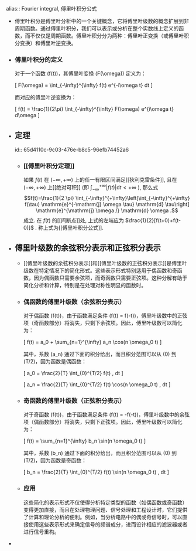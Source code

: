 alias:: Fourier integral, 傅里叶积分公式

- 傅里叶积分是傅里叶分析中的一个关键概念，它将傅里叶级数的概念扩展到非周期函数。通过傅里叶积分，我们可以表示或分析在整个实数线上定义的函数，而不仅仅是周期函数。傅里叶积分分为两种：傅里叶正变换（或傅里叶积分变换）和傅里叶逆变换。
- ### 傅里叶积分的定义
  
  对于一个函数 \(f(t)\)，其傅里叶变换 \(F(\omega)\) 定义为：
  
  \[ F(\omega) = \int_{-\infty}^{\infty} f(t) e^{-i\omega t} dt \]
  
  而对应的傅里叶逆变换为：
  
  \[ f(t) = \frac{1}{2\pi} \int_{-\infty}^{\infty} F(\omega) e^{i\omega t} d\omega \]
- ## 定理
  id:: 65d4110c-9c03-476e-b8c5-96efb74452a6
	- ### [[傅里叶积分定理]]
	  如果  $f(t)$  在  $(-\infty,+\infty)$  上的任一有限区间满足[[狄利克雷条件]], 且在  $\left(-\infty,+\infty\right.  )$ 上[[绝对可积]] (即  $\int_{-\infty}^{+\infty}|f(t)| \mathrm{d} t<+\infty$  ), 那么式
	  $$f(t)=\frac{1}{2 \pi} \int_{-\infty}^{+\infty}\left[\int_{-\infty}^{+\infty} f(\tau) \mathrm{e}^{-\mathrm{j} \omega \tau} \mathrm{d} \tau\right] \mathrm{e}^{\mathrm{j} \omega /} \mathrm{d} \omega .$$
	  成立. 在  $f(t)$  的[[间断点]]处, 上式的左端应为  $\frac{1}{2}[f(t+0)+f(t-0)]$ .
	  称上式为[[傅里叶积分公式]].
- ## 傅里叶级数的余弦积分表示和正弦积分表示
	- [[傅里叶级数的余弦积分表示]]和[[傅里叶级数的正弦积分表示]]是傅里叶级数在特定情况下的简化形式。这些表示形式特别适用于偶函数和奇函数，因为偶函数只需要余弦项，而奇函数只需要正弦项。这种分解有助于简化分析和计算，特别是在处理对称性明显的函数时。
	- ### 偶函数的傅里叶级数（余弦积分表示）
	  
	  对于偶函数 \(f(t)\)，由于函数满足条件 \(f(t) = f(-t)\)，傅里叶级数中的正弦项（奇函数部分）将消失，只剩下余弦项。因此，傅里叶级数可以简化为：
	  
	  \[ f(t) = a_0 + \sum_{n=1}^{\infty} a_n \cos(n \omega_0 t) \]
	  
	  其中，系数 \(a_n\) 通过下面的积分给出，而且积分范围可以从 \(0\) 到 \(T/2\)，因为函数是偶函数：
	  
	  \[ a_0 = \frac{2}{T} \int_{0}^{T/2} f(t) \, dt \]
	  
	  \[ a_n = \frac{2}{T} \int_{0}^{T/2} f(t) \cos(n \omega_0 t) \, dt \]
	- ### 奇函数的傅里叶级数（正弦积分表示）
	  
	  对于奇函数 \(f(t)\)，由于函数满足条件 \(f(t) = -f(-t)\)，傅里叶级数中的余弦项（偶函数部分）将消失，只剩下正弦项。因此，傅里叶级数可以简化为：
	  
	  \[ f(t) = \sum_{n=1}^{\infty} b_n \sin(n \omega_0 t) \]
	  
	  其中，系数 \(b_n\) 通过下面的积分给出，而且积分范围可以从 \(0\) 到 \(T/2\)，因为函数是奇函数：
	  
	  \[ b_n = \frac{2}{T} \int_{0}^{T/2} f(t) \sin(n \omega_0 t) \, dt \]
	- ### 应用
	  这些简化的表示形式不仅使得分析特定类型的函数（如偶函数或奇函数）变得更加直接，而且在处理物理问题、信号处理和工程设计时，它们提供了计算和理论分析的便利。例如，当分析电路中的偶或奇信号时，可以直接使用这些表示形式来确定信号的频谱成分，进而设计相应的滤波器或者进行信号重构。
-